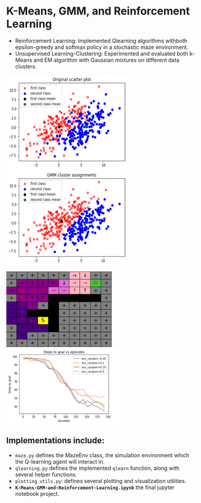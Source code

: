 # K-Means, GMM, and Reinforcement Learning
- Reinforcement Learning: Implemented Qlearning algorithms withboth epsilon-greedy and softmax policy in a
stochastic maze environment.
- Unsupervised Learning-Clustering: Experimented and evaluated both k-Means and EM algorithm with Gaussian mixtures on different data clusters.

<p>
  <img src="samples/original.png" width="320" height = "250">
  <img src="samples/gm.png" width="320" height = "250">
 </p>
 <p>
 <img src="samples/maze.png" width="280" height = "200">
 <img src="samples/training.png" width="300" height = "200">
  </p>

## Implementations include:
* `maze.py` defines the MazeEnv class, the simulation environment which the Q-learning agent will interact in.
* `qlearning.py` defines the implemented `qlearn` function, along with several helper functions.
* `plotting_utils.py`: defines several plotting and visualization utilities.
* **`K-Means-GMM-and-Reinforcement-Learning.ipynb`** the final jupyter notebook project.
